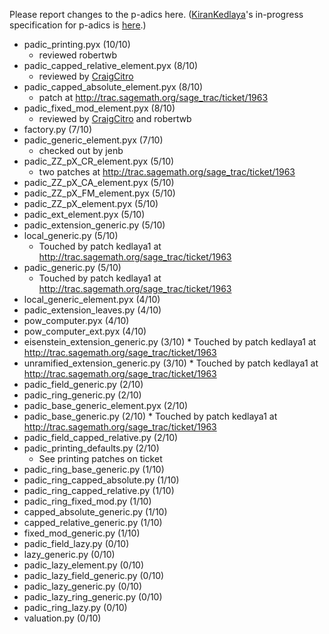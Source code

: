 
Please report changes to the p-adics here. (<a href="/KiranKedlaya">KiranKedlaya</a>'s in-progress specification for p-adics is <a href="days7/p-adics/p-adic-spec.tex">here</a>.) 

* padic_printing.pyx (10/10) 
   * reviewed robertwb 
* padic_capped_relative_element.pyx (8/10) 
   * reviewed by <a href="/CraigCitro">CraigCitro</a> 
* padic_capped_absolute_element.pyx (8/10) 
   * patch at <a href="http://trac.sagemath.org/sage_trac/ticket/1963">http://trac.sagemath.org/sage_trac/ticket/1963</a> 
* padic_fixed_mod_element.pyx (8/10) 
   * reviewed by <a href="/CraigCitro">CraigCitro</a> and robertwb 
* factory.py (7/10) 
* padic_generic_element.pyx (7/10) 
   * checked out by jenb 
* padic_ZZ_pX_CR_element.pyx (5/10) 
   * two patches at <a href="http://trac.sagemath.org/sage_trac/ticket/1963">http://trac.sagemath.org/sage_trac/ticket/1963</a> 
* padic_ZZ_pX_CA_element.pyx (5/10) 
* padic_ZZ_pX_FM_element.pyx (5/10) 
* padic_ZZ_pX_element.pyx (5/10) 
* padic_ext_element.pyx (5/10) 
* padic_extension_generic.py (5/10) 
* local_generic.py (5/10) 
   * Touched by patch kedlaya1 at <a href="http://trac.sagemath.org/sage_trac/ticket/1963">http://trac.sagemath.org/sage_trac/ticket/1963</a> 
* padic_generic.py (5/10) 
   * Touched by patch kedlaya1 at <a href="http://trac.sagemath.org/sage_trac/ticket/1963">http://trac.sagemath.org/sage_trac/ticket/1963</a> 
* local_generic_element.pyx (4/10) 
* padic_extension_leaves.py (4/10) 
* pow_computer.pyx (4/10) 
* pow_computer_ext.pyx (4/10) 
* eisenstein_extension_generic.py (3/10) 
      * Touched by patch kedlaya1 at <a href="http://trac.sagemath.org/sage_trac/ticket/1963">http://trac.sagemath.org/sage_trac/ticket/1963</a> 
* unramified_extension_generic.py (3/10) 
      * Touched by patch kedlaya1 at <a href="http://trac.sagemath.org/sage_trac/ticket/1963">http://trac.sagemath.org/sage_trac/ticket/1963</a> 
* padic_field_generic.py (2/10) 
* padic_ring_generic.py (2/10) 
* padic_base_generic_element.pyx (2/10) 
* padic_base_generic.py (2/10) 
      * Touched by patch kedlaya1 at <a href="http://trac.sagemath.org/sage_trac/ticket/1963">http://trac.sagemath.org/sage_trac/ticket/1963</a> 
* padic_field_capped_relative.py (2/10) 
* padic_printing_defaults.py (2/10) 
   * See printing patches on ticket 
* padic_ring_base_generic.py (1/10) 
* padic_ring_capped_absolute.py (1/10) 
* padic_ring_capped_relative.py (1/10) 
* padic_ring_fixed_mod.py (1/10) 
* capped_absolute_generic.py (1/10) 
* capped_relative_generic.py (1/10) 
* fixed_mod_generic.py (1/10) 
* padic_field_lazy.py (0/10) 
* lazy_generic.py (0/10) 
* padic_lazy_element.py (0/10) 
* padic_lazy_field_generic.py (0/10) 
* padic_lazy_generic.py (0/10) 
* padic_lazy_ring_generic.py (0/10) 
* padic_ring_lazy.py (0/10) 
* valuation.py (0/10) 